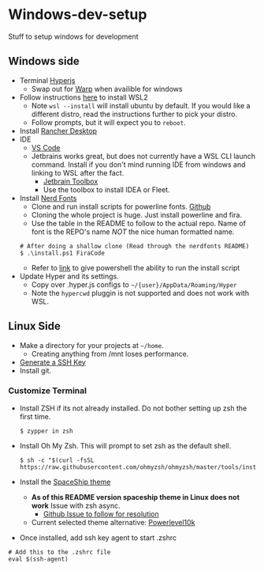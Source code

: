 # Windows-dev-setup
Stuff to setup windows for development

## Windows side
* Terminal [Hyperjs](https://hyper.is/)
  * Swap out for [Warp](https://www.warp.dev/) when availible for windows 
* Follow instructions [here](https://learn.microsoft.com/en-us/windows/wsl/install) to install WSL2
  * Note `wsl --install` will install ubuntu by default. If you would like a different distro, read the instructions further to pick your distro.
  * Follow prompts, but it will expect you to `reboot`.
* Install [Rancher Desktop](https://rancherdesktop.io/)
* IDE
  * [VS Code](https://code.visualstudio.com/)
  * Jetbrains works great, but does not currently have a WSL CLI launch command. Install if you don't mind running IDE from windows and linking to WSL after the fact.
    * [Jetbrain Toolbox](https://www.jetbrains.com/toolbox-app/)
    * Use the toolbox to install IDEA or Fleet.
* Install [Nerd Fonts](https://www.nerdfonts.com/)
  * Clone and run install scripts for powerline fonts. [Github]((https://github.com/ryanoasis/nerd-fonts))
  * Cloning the whole project is huge. Just install powerline and fira.
  * Use the table in the README to follow to the actual repo. Name of font is the REPO's name *NOT* the nice human formatted name.
  ```
  # After doing a shallow clone (Read through the nerdfonts README)
  $ .\install.ps1 FiraCode
  ```
  * Refer to [link](https://www.sharepointdiary.com/2014/03/fix-for-powershell-script-cannot-be-loaded-because-running-scripts-is-disabled-on-this-system.html) to give powershell the ability to run the install script
* Update Hyper and its settings.
  * Copy over .hyper.js configs to `~/{user}/AppData/Roaming/Hyper`
  * Note the `hypercwd` pluggin is not supported and does not work with WSL.


## Linux Side
* Make a directory for your projects at `~/home`.
  * Creating anything from /mnt loses performance.
* [Generate a SSH Key](https://docs.github.com/en/authentication/connecting-to-github-with-ssh/generating-a-new-ssh-key-and-adding-it-to-the-ssh-agent)
* Install git.
### Customize Terminal
* Install ZSH if its not already installed. Do not bother setting up zsh the first time.
  ```
  $ zypper in zsh
  ```
* Install Oh My Zsh. This will prompt to set zsh as the default shell.
  ```
  $ sh -c "$(curl -fsSL https://raw.githubusercontent.com/ohmyzsh/ohmyzsh/master/tools/install.sh)"
  ```
* Install the [SpaceShip theme](https://spaceship-prompt.sh/getting-started/)
  * **As of this README version spaceship theme in Linux does not work** Issue with zsh async.
    * [Github Issue to follow for resolution](https://github.com/spaceship-prompt/spaceship-prompt/issues/1330)
  * Current selected theme alternative: [Powerlevel10k](https://github.com/romkatv/powerlevel10k#oh-my-zsh)

* Once installed, add ssh key agent to start .zshrc
```
# Add this to the .zshrc file
eval $(ssh-agent)
```
